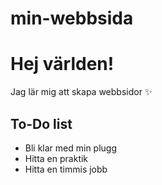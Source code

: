# min-webbsida
<!DOCTYPE html>
<html lang="sv">
<head> 
  <title>Min Första Webbsida</title>
</head>
<body>
  <h1>Hej världen!</h1>
  <p>Jag lär mig att skapa webbsidor ✨</p>
  <h2> To-Do list </h2>
  <ul> 
    <li> Bli klar med min plugg </li>
    <li> Hitta en praktik </li>
    <li> Hitta en timmis jobb </li>
  </ul>
</body>
</html>
